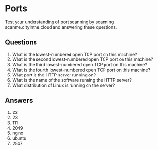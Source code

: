 # Ports
Test your understanding of port scanning by scanning scanme.cityinthe.cloud and answering these questions.

## Questions
1. What is the lowest-numbered open TCP port on this machine?
2. What is the second lowest-numbered open TCP port on this machine?
3. What is the third lowest-numbered open TCP port on this machine?
4. What is the fourth lowest-numbered open TCP port on this machine?
5. What port is the HTTP server running on?
6. What is the name of the software running the HTTP server?
7. What distribution of Linux is running on the server?

## Answers
1. 22
2. 23
3. 111
4. 2049
5. nginx
6. ubuntu
7. 2547
